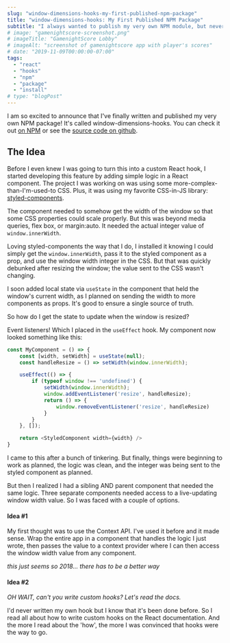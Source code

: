 ```yaml
---
slug: "window-dimensions-hooks-my-first-published-npm-package"
title: "window-dimensions-hooks: My First Published NPM Package"
subtitle: "I always wanted to publish my very own NPM module, but never had any ideas until I built a hook for an actual use-case."
# image: "gamenightscore-screenshot.png"
# imageTitle: "GamenightScore Lobby"
# imageAlt: "screenshot of gamenightscore app with player's scores"
# date: "2019-11-09T00:00:00-07:00"
tags:
  - "react"
  - "hooks"
  - "npm"
  - "package"
  - "install"
# type: "blogPost"
---
```


I am so excited to announce that I've finally written and published my very own NPM package! It's called window-dimensions-hooks. You can check it out [on NPM](https://www.npmjs.com/package/window-dimensions-hooks) or see the [source code on github](https://github.com/jacobdcastro/window-dimensions-hooks).

## The Idea

Before I even knew I was going to turn this into a custom React hook, I started developing this feature by adding simple logic in a React component. The project I was working on was using some more-complex-than-I'm-used-to CSS. Plus, it was using my favorite CSS-in-JS library: [styled-components](https://styled-components.com).

The component needed to somehow get the width of the window so that some CSS properties could scale properly. But this was beyond media queries, flex box, or margin:auto. It needed the actual integer value of `window.innerWidth`.

Loving styled-components the way that I do, I installed it knowing I could simply get the `window.innerWidth`, pass it to the styled component as a prop, and use the window width integer in the CSS. But that was quickly debunked after resizing the window; the value sent to the CSS wasn't changing.

I soon added local state via `useState` in the component that held the window's current width, as I planned on sending the width to more components as props. It's good to ensure a single source of truth.

So how do I get the state to update when the window is resized?

Event listeners! Which I placed in the `useEffect` hook. My component now looked something like this:

```javascript
const MyComponent = () => {
	const [width, setWidth] = useState(null);
	const handleResize = () => setWidth(window.innerWidth);

	useEffect(() => {
		if (typeof window !== 'undefined') {
			setWidth(window.innerWidth);
			window.addEventListener('resize', handleResize);
			return () => {
				window.removeEventListener('resize', handleResize)
			}
		}
	}, []);

	return <StyledComponent width={width} />
}
```

I came to this after a bunch of tinkering. But finally, things were beginning to work as planned, the logic was clean, and the integer was being sent to the styled component as planned.

But then I realized I had a sibling AND parent component that needed the same logic. Three separate components needed access to a live-updating window width value. So I was faced with a couple of options.

#### Idea #1

My first thought was to use the Context API. I've used it before and it made sense. Wrap the entire app in a component that handles the logic I just wrote, then passes the value to a context provider where I can then access the window width value from any component.

_this just seems so 2018... there has to be a better way_

#### Idea #2

_OH WAIT, can't you write custom hooks? Let's read the docs._

I'd never written my own hook but I know that it's been done before. So I read all about how to write custom hooks on the React documentation. And the more I read about the 'how', the more I was convinced that hooks were the way to go.
